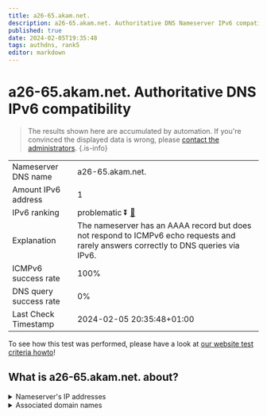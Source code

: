 ```yaml
---
title: a26-65.akam.net.
description: a26-65.akam.net. Authoritative DNS Nameserver IPv6 compatibility
published: true
date: 2024-02-05T19:35:48
tags: authdns, rank5
editor: markdown
---
```


# a26-65.akam.net. Authoritative DNS IPv6 compatibility

> The results shown here are accumulated by automation. If you're convinced the displayed data is wrong, please [contact the administrators](/howto/chat). 
{.is-info}




|   |   |
| - | - |
| Nameserver DNS name | a26-65.akam.net.
| Amount IPv6 address | 1
| IPv6 ranking | problematic :arrow_double_down: [🔗](/howto/ranking) |
| Explanation | The nameserver has an AAAA record but does not respond to ICMPv6 echo requests and rarely answers correctly to DNS queries via IPv6. |
| ICMPv6 success rate | 100%|
| DNS query success rate | 0% |
| Last Check Timestamp | 2024-02-05 20:35:48+01:00 |

To see how this test was performed, please have a look at [our website test criteria howto](/howto/testcriteria/authdns)!


## What is a26-65.akam.net. about?




<details>
<summary>Nameserver's IP addresses</summary>

2600:1480:b800::41

</details>



<details>
<summary>Associated domain names</summary>

www.mufg.jp

</details>
